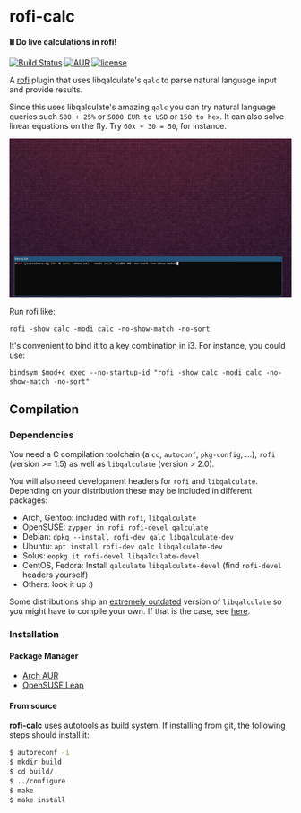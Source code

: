 # rofi-calc

**🖩 Do live calculations in rofi!**

[![Build Status](https://travis-ci.com/svenstaro/rofi-calc.svg?branch=master)](https://travis-ci.com/svenstaro/rofi-calc)
[![AUR](https://img.shields.io/aur/version/rofi-calc.svg)](https://aur.archlinux.org/packages/rofi-calc/)
[![license](http://img.shields.io/badge/license-MIT-blue.svg)](https://github.com/svenstaro/rofi-calc/blob/master/LICENSE)

A [rofi](https://github.com/DaveDavenport/rofi) plugin that uses libqalculate's `qalc` to parse natural language input and provide results.

Since this uses libqalculate's amazing `qalc` you can try natural language queries such `500 + 25%` or `5000 EUR to USD` or `150 to hex`. It can also solve linear equations on the fly. Try `60x + 30 = 50`, for instance.

![](demo.gif)

Run rofi like:

    rofi -show calc -modi calc -no-show-match -no-sort

It's convenient to bind it to a key combination in i3. For instance, you could use:

    bindsym $mod+c exec --no-startup-id "rofi -show calc -modi calc -no-show-match -no-sort"

## Compilation

### Dependencies

You need a C compilation toolchain (a `cc`, `autoconf`, `pkg-config`, ...), `rofi` (version >= 1.5) as well as `libqalculate` (version > 2.0).

You will also need development headers for `rofi` and `libqalculate`. Depending on your distribution these may be included in different packages:

* Arch, Gentoo: included with `rofi`, `libqalculate`
* OpenSUSE: `zypper in rofi rofi-devel qalculate` 
* Debian: `dpkg --install rofi-dev qalc libqalculate-dev`
* Ubuntu: `apt install rofi-dev qalc libqalculate-dev`
* Solus: `eopkg it rofi-devel libqalculate-devel`
* CentOS, Fedora: Install `qalculate` `libqalculate-devel` (find `rofi-devel` headers yourself)
* Others: look it up :)

Some distributions ship an [extremely outdated](https://github.com/svenstaro/rofi-calc/issues/7) version of `libqalculate` so you might have to compile your own. If that is the case, see [here](https://github.com/svenstaro/rofi-calc/wiki/Installing-libqalculate-from-source).

### Installation

#### Package Manager

* [Arch AUR](https://aur.archlinux.org/packages/rofi-calc/)
* [OpenSUSE Leap](https://software.opensuse.org/package/rofi-calc)

#### From source

**rofi-calc** uses autotools as build system. If installing from git, the following steps should install it:

```bash
$ autoreconf -i
$ mkdir build
$ cd build/
$ ../configure
$ make
$ make install
```
